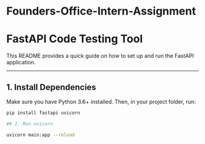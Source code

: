 # Founders-Office-Intern-Assignment

# FastAPI Code Testing Tool

This README provides a quick guide on how to set up and run the FastAPI application.

---

## 1. Install Dependencies

Make sure you have Python 3.6+ installed. Then, in your project folder, run:

```bash
pip install fastapi uvicorn

## 2. Run uvicorn

uvicorn main:app --reload

